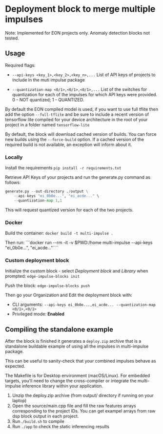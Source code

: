 # Deployment block to merge multiple impulses

Note: Implemented for EON projects only. Anomaly detection blocks not tested.

## Usage

Required flags:
- ```--api-keys <key_1>,<key_2>,<key_n>,...```
List of API keys of projects to include in the muti impulse package

- ```--quantization-map <0/1>,<0/1>,<0/1>,...```
List of the switches for quantization for each of the impulses for which API keys were provided. 0 - NOT quantized; 1 - QUANTIZED.

By default the EON compiled model is used, if you want to use full tflite then add the option `--full-tflite` and be sure to include a recent version of tensorflow lite compiled for your device architecture in the root of your project in a folder named `tensorflow-lite`

By default, the block will download cached version of builds. You can force new builds using the `--force-build` option. If a cached version of the required build is not available, an exception will inform about it.

### Locally

Install the requirements
```pip install -r requirements.txt```

Retrieve API Keys of your projects and run the generate.py command as follows:
```python
generate.py --out-directory ./output \
    --api-keys "ei_0b0e...", "ei_acde..." \
    --quantization-map 1,1
```

This will request quantized version for each of the two projects.

### Docker

Build the container:
```docker build -t multi-impulse .```

Then run:
```docker run --rm -it -v $PWD:/home multi-impulse --api-keys "ei_0b0e...", "ei_acde..."````

### Custom deployment block

Initialize the custom block - select _Deployment block_ and _Library_ when prompted:
```edge-impulse-blocks init```

Push the block:
```edge-impulse-blocks push```

Then go your Organization and Edit the deployment block with:
* CLI arguments: ```--api-keys ei_0b0e...,ei_acde... --quantization-map <0/1>,<0/1>```
* Privileged mode: **Enabled**

## Compiling the standalone example

After the block is finished it generates a `deploy.zip` archive that is a standalone buildable example of using all the impulses in multi-impulse package.

This can be useful to sanity-check that your combined impulses behave as expected.

The Makefile is for Desktop environment (macOS/Linux). For embedded targets, you'll need to change the cross-compiler or integrate the multi-impulse inference library within your application.

1. Unzip the deploy.zip archive (from output/ directory if running on your laptop)
2. Open the source/main.cpp file and fill the raw features arrays corresponding to the project IDs. You can get exampel arrays from raw dsp block output in each project.
3. Run`./build.sh` to compile
4. Run `./app` to check the static inferencing results

